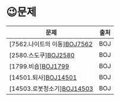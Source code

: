 # 	&#128521;문제


| 문제                                                         | 출처 |
| ------------------------------------------------------------ | ---- |
| [7562.나이트의 이동][BOJ7562](https://www.acmicpc.net/problem/7562) | BOJ  |
| [2580.스도쿠][BOJ2580](https://www.acmicpc.net/problem/2580) | BOJ  |
| [1799.비숍][BOJ1799](https://www.acmicpc.net/problem/1799)   | BOJ  |
| [14501.퇴사][BOJ14501](https://www.acmicpc.net/problem/14501) | BOJ  |
| [14503.로봇청소기][BOJ14503](https://www.acmicpc.net/problem/14503) | BOJ  |



